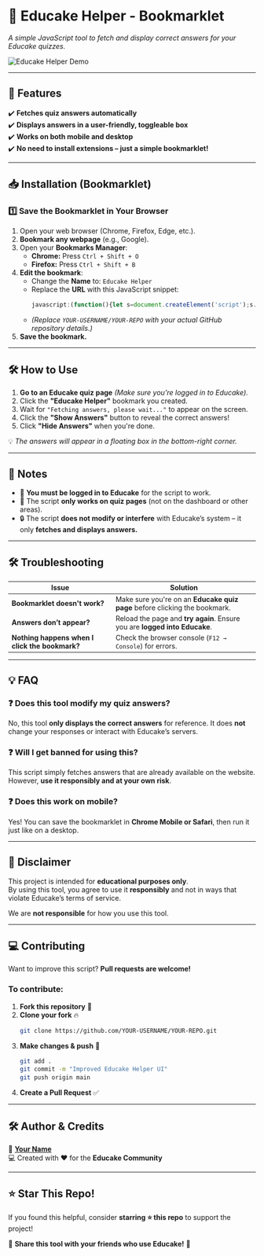 # **📖 Educake Helper - Bookmarklet**
_A simple JavaScript tool to fetch and display correct answers for your Educake quizzes._

![Educake Helper Demo](<img src="https://github.com/Danny0408/Educake-Helper/blob/main/Preview.png" width="48">)  

---

## **🚀 Features**
✔️ **Fetches quiz answers automatically**  
✔️ **Displays answers in a user-friendly, toggleable box**  
✔️ **Works on both mobile and desktop**  
✔️ **No need to install extensions – just a simple bookmarklet!**  

---

## **📥 Installation (Bookmarklet)**  
### **1️⃣ Save the Bookmarklet in Your Browser**
1. Open your web browser (Chrome, Firefox, Edge, etc.).
2. **Bookmark any webpage** (e.g., Google).
3. Open your **Bookmarks Manager**:
   - **Chrome:** Press `Ctrl + Shift + O`
   - **Firefox:** Press `Ctrl + Shift + B`
4. **Edit the bookmark**:
   - Change the **Name** to: `Educake Helper`
   - Replace the **URL** with this JavaScript snippet:
     ```javascript
     javascript:(function(){let s=document.createElement('script');s.src='https://raw.githubusercontent.com/Danny0408/Educake-Helper/refs/heads/main/EducakeHelper.js';document.body.appendChild(s);})(); 
     ```
   - *(Replace `YOUR-USERNAME/YOUR-REPO` with your actual GitHub repository details.)*
5. **Save the bookmark.**

---

## **🛠 How to Use**
1. **Go to an Educake quiz page** *(Make sure you’re logged in to Educake).*  
2. Click the **"Educake Helper"** bookmark you created.  
3. Wait for `"Fetching answers, please wait..."` to appear on the screen.  
4. Click the **"Show Answers"** button to reveal the correct answers!  
5. Click **"Hide Answers"** when you're done.  

💡 _The answers will appear in a floating box in the bottom-right corner._  

---

## **📝 Notes**
- 🛑 **You must be logged in to Educake** for the script to work.  
- 🎯 The script **only works on quiz pages** (not on the dashboard or other areas).  
- 🔒 The script **does not modify or interfere** with Educake’s system – it only **fetches and displays answers.**  

---

## **🛠 Troubleshooting**
| Issue | Solution |
|--------|----------|
| **Bookmarklet doesn't work?** | Make sure you're on an **Educake quiz page** before clicking the bookmark. |
| **Answers don’t appear?** | Reload the page and **try again**. Ensure you are **logged into Educake**. |
| **Nothing happens when I click the bookmark?** | Check the browser console (`F12 → Console`) for errors. |

---

## **💡 FAQ**
### ❓ Does this tool modify my quiz answers?
No, this tool **only displays the correct answers** for reference. It does **not** change your responses or interact with Educake’s servers.

### ❓ Will I get banned for using this?
This script simply fetches answers that are already available on the website. However, **use it responsibly and at your own risk**.

### ❓ Does this work on mobile?
Yes! You can save the bookmarklet in **Chrome Mobile or Safari**, then run it just like on a desktop.

---

## **📜 Disclaimer**
This project is intended for **educational purposes only**.  
By using this tool, you agree to use it **responsibly** and not in ways that violate Educake’s terms of service.  

We are **not responsible** for how you use this tool.

---

## **💻 Contributing**
Want to improve this script? **Pull requests are welcome!**  

### **To contribute:**
1. **Fork this repository** 🍴
2. **Clone your fork** 🔥  
   ```bash
   git clone https://github.com/YOUR-USERNAME/YOUR-REPO.git
   ```
3. **Make changes & push** 🚀  
   ```bash
   git add .
   git commit -m "Improved Educake Helper UI"
   git push origin main
   ```
4. **Create a Pull Request** ✅  

---

## **🛠 Author & Credits**
👤 **[Your Name](https://github.com/YOUR-USERNAME)**  
💻 Created with ❤️ for the **Educake Community**  

---

## **⭐ Star This Repo!**
If you found this helpful, consider **starring ⭐ this repo** to support the project!  

📢 **Share this tool with your friends who use Educake!** 🚀
